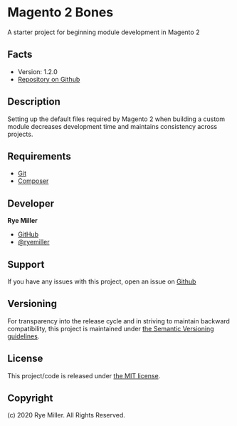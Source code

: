 Magento 2 Bones
===================

A starter project for beginning module development in Magento 2


Facts
-----

 * Version: 1.2.0
 * [Repository on Github](https://github.com/iods/magento2-bones)
 

Description
-----------

Setting up the default files required by Magento 2 when building a custom module decreases development time
and maintains consistency across projects.


Requirements
------------

 * [Git](http://git-scm.com)
 * [Composer](http://getcomposer.org)
 

Developer
---------

**Rye Miller**

 * [GitHub](http://github.com/iods/)
 * [@ryemiller](https://twitter.com/ryemiller)
 

Support
-------

If you have any issues with this project, open an issue on [Github](https://github.com/iods/magento2-bones/issues)


Versioning	
----------

For transparency into the release cycle and in striving to maintain backward compatibility, this project is
maintained under [the Semantic Versioning guidelines](http://semver.org/).


License
-------

This project/code is released under [the MIT license](https://github.com/iods/magento2-bones/LICENSE).


Copyright
---------

(c) 2020 Rye Miller. All Rights Reserved.